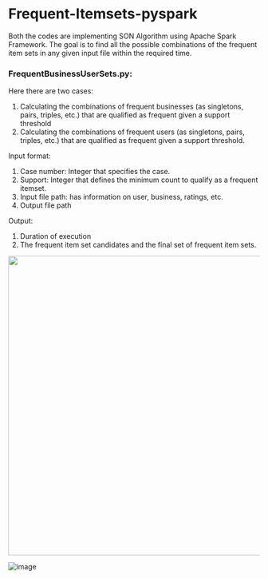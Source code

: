 # Frequent-Itemsets-pyspark
Both the codes are implementing SON Algorithm using Apache Spark Framework. The goal is to find all the possible combinations of the frequent item sets in any given input file within the required time.

<h3>FrequentBusinessUserSets.py:</h3>
<p>
  Here there are two cases:
  <ol>
    <li> Calculating the combinations of frequent businesses (as singletons, pairs, triples, etc.) that are qualified as frequent given a support threshold
    <li> Calculating the combinations of frequent users (as singletons, pairs, triples, etc.) that are qualified as frequent given a support threshold.
 </ol>
</p>

<p>
  Input format:   
  <ol>
    <li> Case number: Integer that specifies the case.
    <li> Support: Integer that defines the minimum count to qualify as a frequent itemset.
    <li> Input file path: has information on user, business, ratings, etc.
    <li> Output file path
 </ol>
</p>

<p>
  Output:   
  <ol>
    <li> Duration of execution
    <li> The frequent item set candidates and the final set of frequent item sets.
  </ol>
</p>

<img width="600" src="https://user-images.githubusercontent.com/60020847/89115762-cc5f1400-d440-11ea-8dfc-4dd44306603f.png">

![image](https://user-images.githubusercontent.com/60020847/89115762-cc5f1400-d440-11ea-8dfc-4dd44306603f.png)
